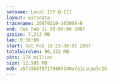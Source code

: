 ```yaml
---
setname: Local ISP B-III
layout: witsdata
tracename: 20070210-103000-0
end: Sun Feb 11 00:00:00 2007
gzsize: 7,213 MB
len: 0:30:00
start: Sat Feb 10 23:30:01 2007
totalwirelen: 90,232 MB
pkts: 174 million
size: 12,585 MB
md5: a5fa5b5f971f8603240a7a1cacae5c26
---
```

